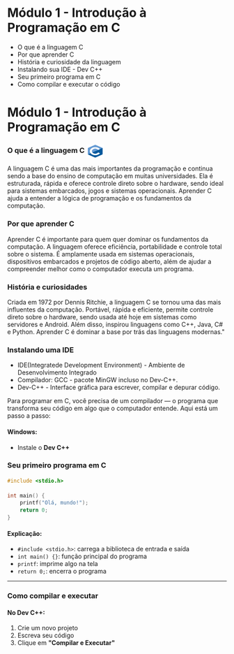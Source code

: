 #  Módulo 1 - Introdução à Programação em C
* O que é a linguagem C
* Por que aprender C
* História e curiosidade da linguagem
* Instalando sua IDE - Dev C++ 
* Seu primeiro programa em C
* Como compilar e executar o código

#   Módulo 1 - Introdução à Programação em C 
  
### **O que é a linguagem C** <img align = "center" alt = "C" height="30" width="40" src = "https://raw.githubusercontent.com/devicons/devicon/master/icons/c/c-original.svg"/>

A linguagem C é uma das mais importantes da programação e continua sendo a base do ensino de computação em muitas universidades.
Ela é estruturada, rápida e oferece controle direto sobre o hardware, sendo ideal para sistemas embarcados, jogos e sistemas operacionais.
Aprender C ajuda a entender a lógica de programação e os fundamentos da computação.

### **Por que aprender C**

Aprender C é importante para quem quer dominar os fundamentos da computação.
A linguagem oferece eficiência, portabilidade e controle total sobre o sistema.
É amplamente usada em sistemas operacionais, dispositivos embarcados e projetos de código aberto, além de ajudar a compreender melhor como o computador executa um programa.

### **História e curiosidades**

Criada em 1972 por Dennis Ritchie, a linguagem C se tornou uma das mais influentes da computação. Portável, rápida e eficiente, permite controle direto sobre o hardware, sendo usada até hoje em sistemas como servidores e Android. Além disso, inspirou linguagens como C++, Java, C# e Python.
Aprender C é dominar a base por trás das linguagens modernas."

### **Instalando uma IDE**
* IDE(Integratede Development Environment) - Ambiente de Desenvolvimento Integrado
* Compilador: GCC - pacote MinGW incluso no Dev-C++.
* Dev-C++ - Interface gráfica para escrever, compilar e depurar código.
  
Para programar em C, você precisa de um compilador — o programa que transforma seu código em algo que o computador entende. Aqui está um passo a passo:

#### Windows:
- Instale o **Dev C++**

### **Seu primeiro programa em C**

```c
#include <stdio.h>

int main() {
    printf("Olá, mundo!");
    return 0;
}
```

#### Explicação:
- `#include <stdio.h>`: carrega a biblioteca de entrada e saída
- `int main() {}`: função principal do programa
- `printf`: imprime algo na tela
- `return 0;`: encerra o programa

---

### **Como compilar e executar**

#### No Dev C++:
1. Crie um novo projeto
2. Escreva seu código
3. Clique em **"Compilar e Executar"** 

